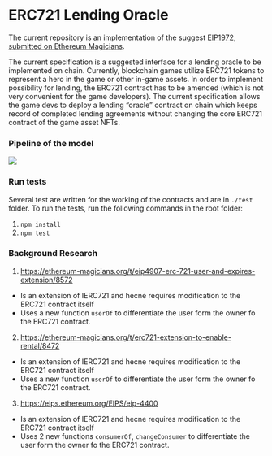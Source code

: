 # ERC721 Lending Oracle

The current repository is an implementation of the suggest [EIP1972, submitted on Ethereum Magicians](https://ethereum-magicians.org/t/eip-1972-erc-721-lending-oracle/9901). 

The current specification is a suggested interface for a lending oracle to be implemented on chain. Currently, blockchain games utilize ERC721 tokens to represent a hero in the game or other in-game assets. In order to implement possibility for lending, the ERC721 contract has to be amended (which is not very convenient for the game developers). The current specification allows the game devs to deploy a lending “oracle” contract on chain which keeps record of completed lending agreements without changing the core ERC721 contract 
of the game asset NFTs.

### Pipeline of the model

<img src="./diagram-lendingNft.drawio.svg">


### Run tests

Several test are written for the working of the contracts and are in `./test` folder. To run the tests, run the following commands in the root folder:
1. `npm install`
2. `npm test`

### Background Research
1. https://ethereum-magicians.org/t/eip4907-erc-721-user-and-expires-extension/8572
- Is an extension of IERC721 and hecne requires modification to the ERC721 contract itself
- Uses a new function `userOf` to differentiate the user form the owner fo the ERC721 contract.

2. https://ethereum-magicians.org/t/erc721-extension-to-enable-rental/8472
- Is an extension of IERC721 and hecne requires modification to the ERC721 contract itself
- Uses a new function `userOf` to differentiate the user form the owner fo the ERC721 contract.

3. https://eips.ethereum.org/EIPS/eip-4400
- Is an extension of IERC721 and hecne requires modification to the ERC721 contract itself
- Uses 2 new functions `consumerOf`, `changeConsumer` to differentiate the user form the owner fo the ERC721 contract.
